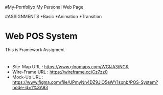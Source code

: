#My-Portfoliyo
My Personal Web Page


#ASSIGNMENTS
*Basic
*Animation
*Transition
     
     
# Web POS System
This is Framework Assigment

#
* Site-Map URL   : https://www.gloomaps.com/WGlJA3tNGK
* Wire-Frame URL : https://wireframe.cc/Cz7zz0
* Mock-Up URL    : https://www.figma.com/file/UPmyNn4DZ9JiO5eWY1sonb/POS-System?node-id=1%3A93
#
